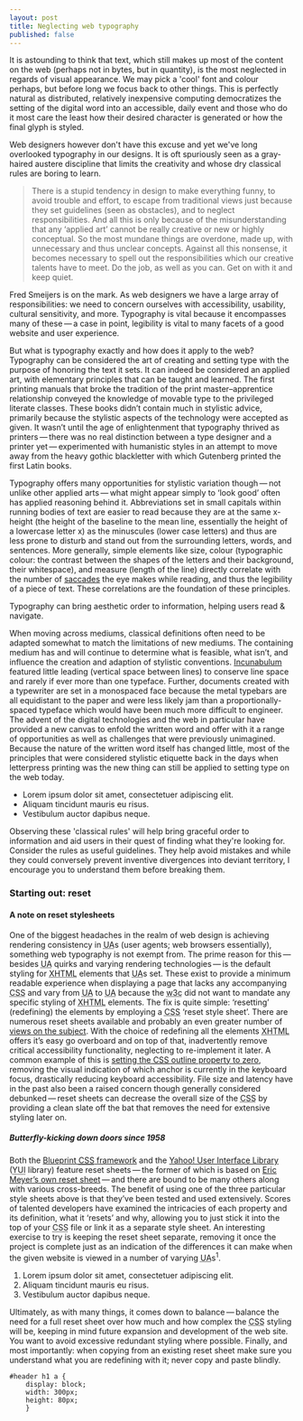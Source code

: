 ```yaml
---
layout: post
title: Neglecting web typography
published: false
---
```

It is astounding to think that text, which still makes up most of the content on the web (perhaps not in bytes, but in quantity), is the most neglected in regards of visual appearance. We may pick a 'cool' font and colour perhaps, but before long we focus back to other things. This is perfectly natural as distributed, relatively inexpensive computing democratizes the setting of the digital word into an accessible, daily event and those who do it most care the least how their desired character is generated or how the final glyph is styled.

Web designers however don't have this excuse and yet we've long overlooked typography in our designs. It is oft spuriously seen as a gray-haired austere discipline that limits the creativity and whose dry classical rules are boring to learn.

<blockquote cite="Fred Smeijers">
    <p>There is a stupid tendency in design to make everything funny, to avoid trouble and effort, to escape from 	traditional views just because they set guidelines (seen as obstacles), and to neglect responsibilities. And all this is only because of the misunderstanding that any &#8216;applied art&#8217; cannot be really creative or new or highly conceptual. So the most mundane things are overdone, made up, with unnecessary and thus unclear concepts. Against all this nonsense, it becomes necessary to spell out the responsibilities which our creative talents have to meet. Do the job, as well as you can. Get on with it and keep quiet.</p>
</blockquote>

<p>Fred Smeijers is on the mark. As web designers we have a large array of responsibilities: we need to concern ourselves with accessibility, usability, cultural sensitivity, and more. Typography is vital because it encompasses many of these&thinsp;&mdash;&thinsp;a case in point, legibility is vital to many facets of a good website and user experience.</p>

<p>But what is typography exactly and how does it apply to the web? Typography can be considered the art of creating and setting type with the purpose of honoring the text it sets. It can indeed be considered an applied art, with elementary principles that can be taught and learned. The first printing manuals that broke the tradition of the print master&ndash;apprentice relationship conveyed the knowledge of movable type to the privileged literate classes. These books didn&#8217;t contain much in stylistic advice, primarily because the stylistic aspects of the technology were accepted as given. It wasn&#8217;t until the age of enlightenment that typography thrived as printers&thinsp;&mdash;&thinsp;there was no real distinction between a type designer and a printer yet&thinsp;&mdash;&thinsp;experimented with humanistic styles in an attempt to move away from the heavy gothic blackletter with which Gutenberg printed the first Latin books.</p>

<p>Typography offers many opportunities for stylistic variation though&thinsp;&mdash;&thinsp;not unlike other applied arts&thinsp;&mdash;&thinsp;what might appear simply to &#8216;look good&#8217; often has applied reasoning behind it. Abbreviations set in small capitals within running bodies of text are easier to read because they are at the same x-height (the height of the baseline to the mean line, essentially the height of a lowercase letter x) as the minuscules (lower case letters) and thus are less prone to disturb and stand out from the surrounding letters, words, and sentences. More generally, simple elements like size, colour (typographic colour: the contrast between the shapes of the letters and their background, their whitespace), and measure (length of the line) directly correlate with the number of <a href="http://en.wikipedia.org/wiki/Saccade" title="Wikipedia (English): Saccade">saccades</a> the eye makes while reading, and thus the legibility of a piece of text. These correlations are the foundation of these principles.</p>

<span class="calloutRight">Typography can bring aesthetic order to in&shy;for&shy;ma&shy;tion, helping users read <span class="amp">&amp;</span> navigate.</span>
<p>When moving across mediums, classical definitions often need to be adapted somewhat to match the limitations of new mediums. The containing medium has and will continue to determine what is feasible, what isn&#8217;t, and influence the creation and adaption of stylistic conventions. <a href="http://en.wikipedia.org/wiki/Incunabulum" title="Wikipedia (English): Incunabulum">Incunabulum</a> featured little leading (vertical space between lines) to conserve line space and rarely if ever more than one typeface. Further, documents created with a typewriter are set in a monospaced face because the metal typebars are all equidistant to the paper and were less likely jam than a proportionally-spaced typeface which would have been much more difficult to engineer. The advent of the digital technologies and the web in particular have provided a new canvas to enfold the written word and offer with it a range of opportunities as well as challenges that were previously unimagined. Because the nature of the written word itself has changed little, most of the principles that were considered stylistic etiquette back in the days when letterpress printing was the new thing can still be applied to setting type on the web today.</p>

* Lorem ipsum dolor sit amet, consectetuer adipiscing elit.
* Aliquam tincidunt mauris eu risus.
* Vestibulum auctor dapibus neque.


Observing these 'classical rules' will help bring graceful order to information and aid users in their quest of finding what they're looking for. Consider the rules as useful guidelines. They help avoid mistakes and while they could conversely prevent inventive divergences into deviant territory, I encourage you to understand them before breaking them.

### Starting out: reset

#### A note on reset stylesheets

<p>One of the biggest headaches in the realm of web design is achieving rendering consistency in <acronym title="User Agent">UA</acronym>s (user agents; web browsers essentially), something web typography is not exempt from. The prime reason for this&thinsp;&mdash;&thinsp;besides <acronym title="User Agent">UA</acronym> quirks and varying rendering technologies&thinsp;&mdash;&thinsp;is the default styling for <acronym title="eXtensible Hyper Text Markup Language">XHTML</acronym> elements that <acronym title="User Agent">UA</acronym>s set. These exist to provide a minimum readable experience when displaying a page that lacks any accompanying <acronym title="Cascading Style Sheet">CSS</acronym> and vary from <acronym title="User Agent">UA</acronym> to <acronym title="User Agent">UA</acronym> because the <acronym title="World Wide Web Consortium">w3c</acronym> did not want to mandate any specific styling of <acronym title="eXtensible Hyper Text Markup Language">XHTML</acronym> elements. The fix is quite simple: &#8216;resetting&#8217; (redefining) the elements by employing a <acronym title="Cascading Style Sheet">CSS</acronym> &#8216;reset style sheet&#8217;. There are numerous reset sheets available and probably an even greater number of <a href="http://klepas.org/2008/04/26/are-reset-stylesheets-bad/" title="klepas.org: Are reset style sheets bad?">views on the subject</a>. With the choice of redefining all the elements <acronym title="eXtensible Hyper Text Markup Language">XHTML</acronym> offers it&#8217;s easy go overboard and on top of that, inadvertently remove critical accessibility functionality, neglecting to re-implement it later. A common example of this is <a href="http://webaim.org/blog/plague-of-outline-0/" title="webaim.org: Plague of outline: 0">setting the <acronym title="Cascading Style Sheet">CSS</acronym> outline property to zero</a>, removing the visual indication of which anchor is currently in the keyboard focus, drastically reducing keyboard accessibility. File size and latency have in the past also been a raised concern though generally considered debunked&thinsp;&mdash;&thinsp;reset sheets can decrease the overall size of the <acronym title="Cascading Style Sheet">CSS</acronym> by providing a clean slate off the bat that removes the need for extensive styling later on.</p>

##### Butterfly-kicking down doors since 1958

<p>Both the <a href="http://www.blueprintcss.org/" title="Blueprint CSS framework">Blueprint <acronym title="Cascading Style Sheet">CSS</acronym> framework</a> and the <a href="http://developer.yahoo.com/yui/reset/" title="Yahoo! UI Library: Reset CSS">Yahoo! User Interface Library</a> (<acronym title="Yahoo! User Interface">YUI</acronym> library) feature reset sheets&thinsp;&mdash;&thinsp;the former of which is based on <a href="http://meyerweb.com/eric/tools/css/reset/" title="meyerweb.com: CSS Tools: Reset CSS">Eric Meyer&#8217;s own reset sheet</a>&thinsp;&mdash;&thinsp;and there are bound to be many others along with various cross-breeds. The benefit of using one of the three particular style sheets above is that they&#8217;ve been tested and used extensively. Scores of talented developers have examined the intricacies of each property and its definition, what it &#8216;resets&#8217; and why, allowing you to just stick it into the top of your <acronym title="Cascading Style Sheet">CSS</acronym> file or link it as a separate style sheet. An interesting exercise to try is keeping the reset sheet separate, removing it once the project is complete just as an indication of the differences it can make when the given website is viewed in a number of varying <acronym title="User Agent">UA</acronym>s<sup>1</sup>.</p>

1. Lorem ipsum dolor sit amet, consectetuer adipiscing elit.
2. Aliquam tincidunt mauris eu risus.
3. Vestibulum auctor dapibus neque.

<p>Ultimately, as with many things, it comes down to balance&thinsp;&mdash;&thinsp;balance the need for a full reset sheet over how much and how complex the <acronym title="Cascading Style Sheet">CSS</acronym> styling will be, keeping in mind future expansion and development of the web site. You want to avoid excessive redundant styling where possible. Finally, and most importantly: when copying from an existing reset sheet make sure you understand what you are redefining with it; never copy and paste blindly.</p>

<pre><code class="css"><span class="element">#header h1 a</span> { 
	<span class="property">display:</span> <span class="attribute">block;</span>
	<span class="property">width:</span> <span class="attribute">300px;</span>
	<span class="property">height:</span> <span class="attribute">80px;</span>
	}</code></pre>